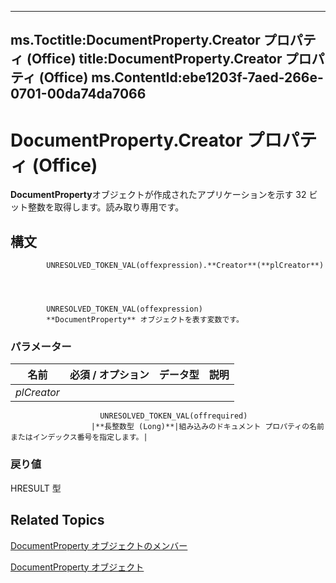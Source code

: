 

---
ms.Toctitle:DocumentProperty.Creator プロパティ (Office)
title:DocumentProperty.Creator プロパティ (Office)
ms.ContentId:ebe1203f-7aed-266e-0701-00da74da7066
---
# DocumentProperty.Creator プロパティ (Office)




**DocumentProperty**オブジェクトが作成されたアプリケーションを示す 32 ビット整数を取得します。読み取り専用です。

## 構文

            UNRESOLVED_TOKEN_VAL(offexpression).**Creator**(**plCreator**)




            UNRESOLVED_TOKEN_VAL(offexpression)
            **DocumentProperty** オブジェクトを表す変数です。

### パラメーター

|**名前**|**必須 / オプション**|**データ型**|**説明**|
|---|---|---|---|
|*plCreator*|
                        UNRESOLVED_TOKEN_VAL(offrequired)
                      |**長整数型 (Long)**|組み込みのドキュメント プロパティの名前またはインデックス番号を指定します。|



### 戻り値
HRESULT 型





## Related Topics

[DocumentProperty オブジェクトのメンバー](568da0ff-fa90-150a-06ec-611de886334e.md)

[DocumentProperty オブジェクト](dd54ca3c-e0e2-4816-539a-17c5b4a928b1.md)




